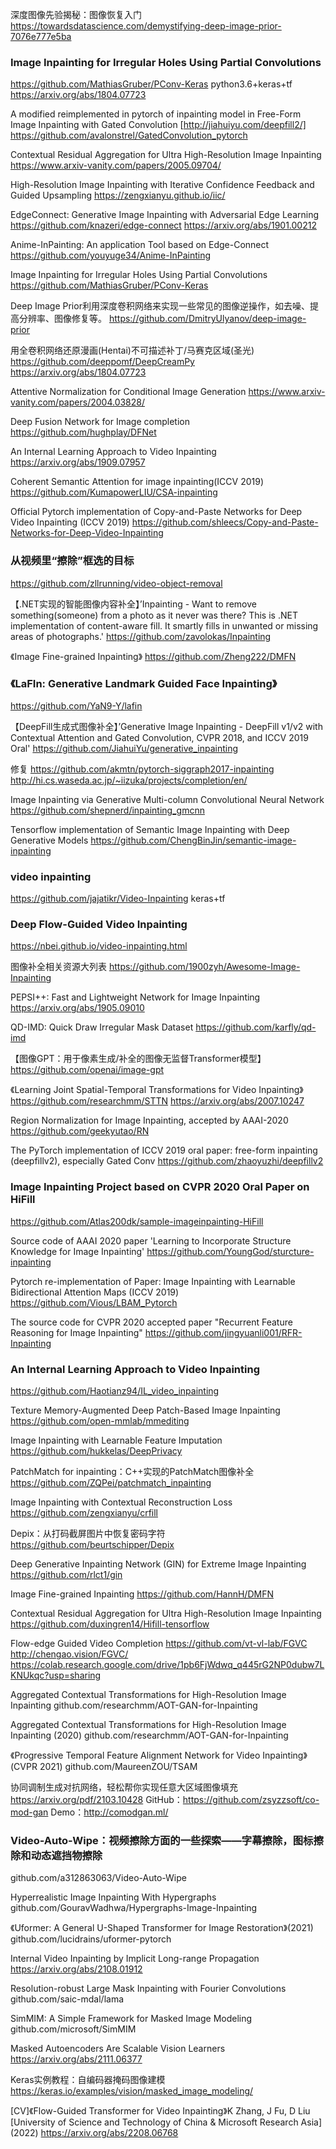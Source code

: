 
深度图像先验揭秘：图像恢复入门
https://towardsdatascience.com/demystifying-deep-image-prior-7076e777e5ba

### Image Inpainting for Irregular Holes Using Partial Convolutions
https://github.com/MathiasGruber/PConv-Keras
python3.6+keras+tf
https://arxiv.org/abs/1804.07723

A modified reimplemented in pytorch of inpainting model in Free-Form Image Inpainting with Gated Convolution [http://jiahuiyu.com/deepfill2/]
https://github.com/avalonstrel/GatedConvolution_pytorch

Contextual Residual Aggregation for Ultra High-Resolution Image Inpainting
https://www.arxiv-vanity.com/papers/2005.09704/

High-Resolution Image Inpainting with Iterative Confidence Feedback and Guided Upsampling
https://zengxianyu.github.io/iic/

EdgeConnect: Generative Image Inpainting with Adversarial Edge Learning
https://github.com/knazeri/edge-connect
https://arxiv.org/abs/1901.00212

Anime-InPainting: An application Tool based on Edge-Connect
https://github.com/youyuge34/Anime-InPainting

Image Inpainting for Irregular Holes Using Partial Convolutions
https://github.com/MathiasGruber/PConv-Keras

Deep Image Prior利用深度卷积网络来实现一些常见的图像逆操作，如去噪、提高分辨率、图像修复等。
https://github.com/DmitryUlyanov/deep-image-prior

用全卷积网络还原漫画(Hentai)不可描述补丁/马赛克区域(圣光)
https://github.com/deeppomf/DeepCreamPy
https://arxiv.org/abs/1804.07723

Attentive Normalization for Conditional Image Generation
https://www.arxiv-vanity.com/papers/2004.03828/

Deep Fusion Network for Image completion
https://github.com/hughplay/DFNet

An Internal Learning Approach to Video Inpainting
https://arxiv.org/abs/1909.07957

Coherent Semantic Attention for image inpainting(ICCV 2019)
https://github.com/KumapowerLIU/CSA-inpainting

Official Pytorch implementation of Copy-and-Paste Networks for Deep Video Inpainting (ICCV 2019)
https://github.com/shleecs/Copy-and-Paste-Networks-for-Deep-Video-Inpainting

### 从视频里“擦除”框选的目标
https://github.com/zllrunning/video-object-removal

【.NET实现的智能图像内容补全】’Inpainting - Want to remove something(someone) from a photo as it never was there? This is .NET implementation of content-aware fill. It smartly fills in unwanted or missing areas of photographs.' 
https://github.com/zavolokas/Inpainting

《Image Fine-grained Inpainting》
https://github.com/Zheng222/DMFN

### 《LaFIn: Generative Landmark Guided Face Inpainting》
https://github.com/YaN9-Y/lafin

【DeepFill生成式图像补全】’Generative Image Inpainting - DeepFill v1/v2 with Contextual Attention and Gated Convolution, CVPR 2018, and ICCV 2019 Oral'
https://github.com/JiahuiYu/generative_inpainting

修复
https://github.com/akmtn/pytorch-siggraph2017-inpainting
http://hi.cs.waseda.ac.jp/~iizuka/projects/completion/en/​

Image Inpainting via Generative Multi-column Convolutional Neural Network
https://github.com/shepnerd/inpainting_gmcnn

Tensorflow implementation of Semantic Image Inpainting with Deep Generative Models
https://github.com/ChengBinJin/semantic-image-inpainting

### video inpainting
https://github.com/jajatikr/Video-Inpainting
keras+tf

### Deep Flow-Guided Video Inpainting
https://nbei.github.io/video-inpainting.html

图像补全相关资源大列表
https://github.com/1900zyh/Awesome-Image-Inpainting

PEPSI++: Fast and Lightweight Network for Image Inpainting
https://arxiv.org/abs/1905.09010

QD-IMD: Quick Draw Irregular Mask Dataset
https://github.com/karfly/qd-imd

【图像GPT：用于像素生成/补全的图像无监督Transformer模型】
https://github.com/openai/image-gpt

《Learning Joint Spatial-Temporal Transformations for Video Inpainting》
https://github.com/researchmm/STTN https://arxiv.org/abs/2007.10247

Region Normalization for Image Inpainting, accepted by AAAI-2020
https://github.com/geekyutao/RN

The PyTorch implementation of ICCV 2019 oral paper: free-form inpainting (deepfillv2), especially Gated Conv
https://github.com/zhaoyuzhi/deepfillv2

### Image Inpainting Project based on CVPR 2020 Oral Paper on HiFill
https://github.com/Atlas200dk/sample-imageinpainting-HiFill

Source code of AAAI 2020 paper 'Learning to Incorporate Structure Knowledge for Image Inpainting'
https://github.com/YoungGod/sturcture-inpainting

Pytorch re-implementation of Paper: Image Inpainting with Learnable Bidirectional Attention Maps (ICCV 2019)
https://github.com/Vious/LBAM_Pytorch

The source code for CVPR 2020 accepted paper "Recurrent Feature Reasoning for Image Inpainting"
https://github.com/jingyuanli001/RFR-Inpainting

### An Internal Learning Approach to Video Inpainting
https://github.com/Haotianz94/IL_video_inpainting

Texture Memory-Augmented Deep Patch-Based Image Inpainting
https://github.com/open-mmlab/mmediting

Image Inpainting with Learnable Feature Imputation
https://github.com/hukkelas/DeepPrivacy

PatchMatch for inpainting：C++实现的PatchMatch图像补全
https://github.com/ZQPei/patchmatch_inpainting

Image Inpainting with Contextual Reconstruction Loss
https://github.com/zengxianyu/crfill

Depix：从打码截屏图片中恢复密码字符
https://github.com/beurtschipper/Depix

Deep Generative Inpainting Network (GIN) for Extreme Image Inpainting
https://github.com/rlct1/gin

Image Fine-grained Inpainting
https://github.com/HannH/DMFN

Contextual Residual Aggregation for Ultra High-Resolution Image Inpainting
https://github.com/duxingren14/Hifill-tensorflow

Flow-edge Guided Video Completion
https://github.com/vt-vl-lab/FGVC http://chengao.vision/FGVC/ https://colab.research.google.com/drive/1pb6FjWdwq_q445rG2NP0dubw7LKNUkqc?usp=sharing

Aggregated Contextual Transformations for High-Resolution Image Inpainting
github.com/researchmm/AOT-GAN-for-Inpainting

Aggregated Contextual Transformations for High-Resolution Image Inpainting (2020) 
github.com/researchmm/AOT-GAN-for-Inpainting

《Progressive Temporal Feature Alignment Network for Video Inpainting》(CVPR 2021) 
github.com/MaureenZOU/TSAM

协同调制生成对抗网络，轻松帮你实现任意大区域图像填充
https://arxiv.org/pdf/2103.10428
GitHub：https://github.com/zsyzzsoft/co-mod-gan
Demo：http://comodgan.ml/​​​​

### Video-Auto-Wipe：视频擦除方面的一些探索——字幕擦除，图标擦除和动态遮挡物擦除
github.com/a312863063/Video-Auto-Wipe

Hyperrealistic Image Inpainting With Hypergraphs
github.com/GouravWadhwa/Hypergraphs-Image-Inpainting

《Uformer: A General U-Shaped Transformer for Image Restoration》(2021) 
github.com/lucidrains/uformer-pytorch

Internal Video Inpainting by Implicit Long-range Propagation
https://arxiv.org/abs/2108.01912

Resolution-robust Large Mask Inpainting with Fourier Convolutions
github.com/saic-mdal/lama

SimMIM: A Simple Framework for Masked Image Modeling
github.com/microsoft/SimMIM

Masked Autoencoders Are Scalable Vision Learners
https://arxiv.org/abs/2111.06377

Keras实例教程：自编码器掩码图像建模
https://keras.io/examples/vision/masked_image_modeling/

[CV]《Flow-Guided Transformer for Video Inpainting》K Zhang, J Fu, D Liu [University of Science and Technology of China & Microsoft Research Asia] (2022) 
https://arxiv.org/abs/2208.06768